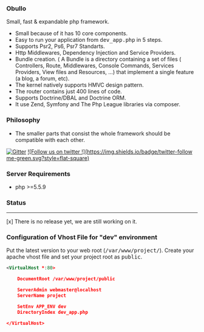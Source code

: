 
### Obullo

Small, fast & expandable php framework.

* Small because of it has 10 core components.
* Easy to run your application from <kbd>dev_app.php</kbd> in 5 steps.
* Supports Psr2, Ps6, Psr7 Standarts.
* Http Middlewares, Dependency Injection and Service Providers.
* Bundle creation. ( A Bundle is a directory containing a set of files ( Controllers, Route, Middlewares, Console Commands, Services Providers, View files and Resources, …) that implement a single feature (a blog, a forum, etc).
* The kernel natively supports HMVC design pattern.
* The router contains just 400 lines of code.
* Supports Doctrine/DBAL and Doctrine ORM.
* It use Zend, Symfony and The Php League libraries via composer.

### Philosophy

* The smaller parts that consist the whole framework should be compatible with each other.

[![Gitter](https://badges.gitter.im/Join%20Chat.svg)](https://gitter.im/obullo/framework?utm_source=badge&utm_medium=badge&utm_campaign=pr-badge&utm_content=badge) [![Follow us on twitter !](https://img.shields.io/badge/twitter-follow me-green.svg?style=flat-square)](http://twitter.com/obullo)

### Server Requirements

* php >=5.5.9

### Status

----

[x] There is no release yet, we are still working on it.

### Configuration of Vhost File for "dev" environment

Put the latest version to your web root (<kbd>/var/www/project/</kbd>). Create your apache vhost file and set your project root as <kbd>public</kbd>.

```xml
<VirtualHost *:80>

	DocumentRoot /var/www/project/public

	ServerAdmin webmaster@localhost
	ServerName project

	SetEnv APP_ENV dev
	DirectoryIndex dev_app.php

</VirtualHost>
```

